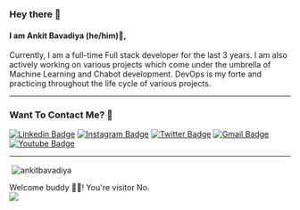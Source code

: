 ### Hey there 👋

#### I am Ankit Bavadiya (he/him)👦, 
Currently, I am a full-time Full stack developer for the last 3 years. I am also actively working on various projects which come under the umbrella of Machine Learning and Chabot development. DevOps is my forte and practicing throughout the life cycle of various projects.

---

### Want To Contact Me? 📱

[![Linkedin Badge](https://img.shields.io/badge/-Ankit_Bavadiya-blue?style=plastic&logo=Linkedin&logoColor=white&link=https://www.linkedin.com/in/ankitbavadiya/)](https://www.linkedin.com/in/ankitbavadiya/)
[![Instagram Badge](https://img.shields.io/badge/-ankitbavadiya-purple?style=plastic&logo=instagram&logoColor=white&link=https://instagram.com/ankitbavadiya/)](https://instagram.com/ankitbavadiya)
[![Twitter Badge](https://img.shields.io/badge/-BavadiyaAnkit-blue?style=plastic&logo=Twitter&logoColor=white&link=https://twitter.com/BavadiyaAnkit/)](https://twitter.com/BavadiyaAnkit/)
[![Gmail Badge](https://img.shields.io/badge/ankitbavadiya1011@gmail.com-white?style=plastic&logo=Gmail&logoColor=&link=mailto:ankitbavadiya1011@gmail.com)](mailto:ankitbavadiya1011@gmail.com)
[![Youtube Badge](https://img.shields.io/badge/-abs_webzone-black?style=plastic&logo=youtube&logoColor=white&link=https://www.youtube.com/channel/UC2Bg1JaAeMnoVdIESuq7MuA)](https://www.youtube.com/channel/UC2Bg1JaAeMnoVdIESuq7MuA)


---

<p>&nbsp;<img align="center" src="https://github-readme-stats.vercel.app/api?username=ankitbavadiya&show_icons=true&theme=dark" alt="ankitbavadiya" /></p>

<p> 
  Welcome buddy 👋🏻! You're visitor No. <br>
  <img src="https://profile-counter.glitch.me/ankitbavadiya/count.svg" />
</p>
